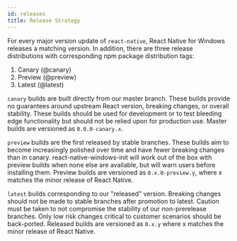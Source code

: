 ```yaml
---
id: releases
title: Release Strategy
---
```


For every major version update of `react-native`, React Native for Windows releases a matching version. In addition, there are three release distributions with corresponding npm package distribution tags:
1.	Canary (@canary)
2.	Preview (@preview)
3.	Latest (@latest)

`canary` builds are built directly from our master branch. These builds provide no guarantees around upstream React version, breaking changes, or overall stability. These builds should be used for development or to test bleeding edge functionality but should not be relied upon for production use. Master builds are versioned as `0.0.0-canary.x`.

`preview` builds are the first released by stable branches. These builds aim to become increasingly polished over time and have fewer breaking changes than in canary. react-native-windows-init will work out of the box with preview builds when none else are available, but will warn users before installing them. Preview builds are versioned as `0.x.0-preview.y`, where x matches the minor release of React Native.

`latest` builds corresponding to our "released" version. Breaking changes should not be made to stable branches after promotion to latest. Caution must be taken to not compromise the stability of our non-prerelease branches. Only low risk changes critical to customer scenarios should be back-ported. Released builds are versioned as `0.x.y` where x matches the minor release of React Native.

